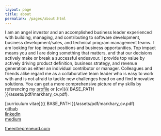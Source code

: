 ```yaml
---
layout: page
title: about
permalink: /pages/about.html
---
```


I am an angel investor and an accomplished business leader experienced with building, managing, and contributing 
to software development, business development/sales, and technical program management teams.  I am looking for 
top impact positions and business opportunities.  Top impact means you and I are doing something 
that matters, and that our decisions actively make or break a successful endeavour.  I provide top value by 
actively driving product definition, business strategy, and revenue generation as either an individual contributor or manager. 
Colleagues and friends alike regard me as a collaborative team leader who is easy to work with and is not afraid to tackle new 
challenges head on and find innovative solutions. You can get a more comprehensive picture of my skills by 
referencing my [profile](https://linkedin.com/in/markhary) or [cv]({{ BASE_PATH }}/assets/pdf/markhary_cv.pdf).


[curriculum vitae]({{ BASE_PATH }}/assets/pdf/markhary_cv.pdf)<br/>
[github](https://github.com/markhary)<br/>
[linkedin](https://linkedin.com/in/markhary)<br/>
[medium](https://medium.com/@mark.hary)


[theentrepreneurd.com](https://www.theentrepreneurd.com)
